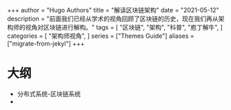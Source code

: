 +++
author = "Hugo Authors"
title = "解读区块链架构"
date = "2021-05-12"
description = "前面我们已经从学术的视角回顾了区块链的历史，现在我们再从架构师的视角对区块链进行解构。"
tags = [
    "区块链",
    "架构",
    "科普",
    "庖丁解牛",
]
categories = [
    "架构师视角",
]
series = ["Themes Guide"]
aliases = ["migrate-from-jekyl"]
+++

# 大纲
* 分布式系统-区块链系统
* 